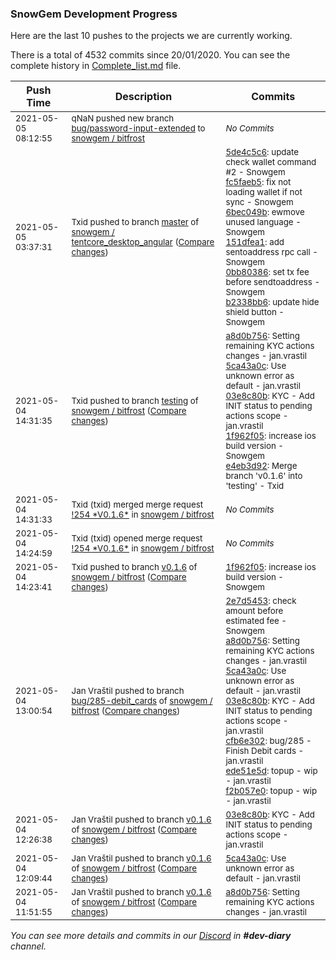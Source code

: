 
### SnowGem Development Progress

Here are the last 10 pushes to the projects we are currently working.

There is a total of 4532 commits since 20/01/2020. You can see the complete history in
 [Complete_list.md](Complete_list.md) file.

| Push Time | Description | Commits |
| --- | --- | --- |
| <sub>2021-05-05 08:12:55</sub> | <sub>qNaN pushed new branch [bug/password\-input\-extended](https://gitlab.com/snowgem/bitfrost/commits/bug/password-input-extended) to [snowgem / bitfrost](https://gitlab.com/snowgem/bitfrost)</sub> | <sub>_No Commits_</sub> |
| <sub>2021-05-05 03:37:31</sub> | <sub>Txid pushed to branch [master](https://gitlab.com/snowgem/tentcore_desktop_angular/commits/master) of [snowgem / tentcore\_desktop\_angular](https://gitlab.com/snowgem/tentcore_desktop_angular) ([Compare changes](https://gitlab.com/snowgem/tentcore_desktop_angular/compare/06e531c6046e96c2ae6361748dc4ba37fbe8706c...b2338bb6bf2fc2d1bd2b17e1fc66da4d387e5e03))</sub> | <sub>[5de4c5c6](https://gitlab.com/snowgem/tentcore_desktop_angular/-/commit/5de4c5c696cf092765fe7a1188cbad35fd8bbc26): update check wallet command #2 - Snowgem<br>[fc5faeb5](https://gitlab.com/snowgem/tentcore_desktop_angular/-/commit/fc5faeb5b5156f7f195c29a0273ed74906b476e8): fix not loading wallet if not sync - Snowgem<br>[6bec049b](https://gitlab.com/snowgem/tentcore_desktop_angular/-/commit/6bec049b671ef0baa0c81dc525f503f27c95bb8c): ewmove unused language - Snowgem<br>[151dfea1](https://gitlab.com/snowgem/tentcore_desktop_angular/-/commit/151dfea14600b5e279aad01d8930a0bc98b33ef0): add sentoaddress rpc call - Snowgem<br>[0bb80386](https://gitlab.com/snowgem/tentcore_desktop_angular/-/commit/0bb80386937e4283f389ebbb60691237a8d7b86e): set tx fee before sendtoaddress - Snowgem<br>[b2338bb6](https://gitlab.com/snowgem/tentcore_desktop_angular/-/commit/b2338bb6bf2fc2d1bd2b17e1fc66da4d387e5e03): update hide shield button - Snowgem</sub> |
| <sub>2021-05-04 14:31:35</sub> | <sub>Txid pushed to branch [testing](https://gitlab.com/snowgem/bitfrost/commits/testing) of [snowgem / bitfrost](https://gitlab.com/snowgem/bitfrost) ([Compare changes](https://gitlab.com/snowgem/bitfrost/compare/1601812a399da24e12df079ad628f45572c8079f...e4eb3d92a064f508631037ce7aca158755cd0d70))</sub> | <sub>[a8d0b756](https://gitlab.com/snowgem/bitfrost/-/commit/a8d0b7569b4337abafae91596705ea4bc2446ba6): Setting remaining KYC actions changes - jan.vrastil<br>[5ca43a0c](https://gitlab.com/snowgem/bitfrost/-/commit/5ca43a0cf5dca8857d30471d88e9df8e1659320c): Use unknown error as default - jan.vrastil<br>[03e8c80b](https://gitlab.com/snowgem/bitfrost/-/commit/03e8c80ba7d14a1a392d239a2df25f18dc41a1e9): KYC - Add INIT status to pending actions scope - jan.vrastil<br>[1f962f05](https://gitlab.com/snowgem/bitfrost/-/commit/1f962f057a92a042b2e38f50bd3c93b5e704cfad): increase ios build version - Snowgem<br>[e4eb3d92](https://gitlab.com/snowgem/bitfrost/-/commit/e4eb3d92a064f508631037ce7aca158755cd0d70): Merge branch 'v0.1.6' into 'testing' - Txid</sub> |
| <sub>2021-05-04 14:31:33</sub> | <sub>Txid (txid) merged merge request [\!254 \*V0\.1\.6\*](https://gitlab.com/snowgem/bitfrost/-/merge_requests/254) in [snowgem / bitfrost](https://gitlab.com/snowgem/bitfrost)</sub> | <sub>_No Commits_</sub> |
| <sub>2021-05-04 14:24:59</sub> | <sub>Txid (txid) opened merge request [\!254 \*V0\.1\.6\*](https://gitlab.com/snowgem/bitfrost/-/merge_requests/254) in [snowgem / bitfrost](https://gitlab.com/snowgem/bitfrost)</sub> | <sub>_No Commits_</sub> |
| <sub>2021-05-04 14:23:41</sub> | <sub>Txid pushed to branch [v0\.1\.6](https://gitlab.com/snowgem/bitfrost/commits/v0.1.6) of [snowgem / bitfrost](https://gitlab.com/snowgem/bitfrost) ([Compare changes](https://gitlab.com/snowgem/bitfrost/compare/03e8c80ba7d14a1a392d239a2df25f18dc41a1e9...1f962f057a92a042b2e38f50bd3c93b5e704cfad))</sub> | <sub>[1f962f05](https://gitlab.com/snowgem/bitfrost/-/commit/1f962f057a92a042b2e38f50bd3c93b5e704cfad): increase ios build version - Snowgem</sub> |
| <sub>2021-05-04 13:00:54</sub> | <sub>Jan Vraštil pushed to branch [bug/285\-debit\_cards](https://gitlab.com/snowgem/bitfrost/commits/bug/285-debit_cards) of [snowgem / bitfrost](https://gitlab.com/snowgem/bitfrost) ([Compare changes](https://gitlab.com/snowgem/bitfrost/compare/5be26c4d39504f1afa053dc6756fc58220391d0a...f2b057e018b3f57ac6fb2ec67f70773121e49133))</sub> | <sub>[2e7d5453](https://gitlab.com/snowgem/bitfrost/-/commit/2e7d5453bfcc96ee5e3d9f74e786b8e8605cea2f): check amount before estimated fee - Snowgem<br>[a8d0b756](https://gitlab.com/snowgem/bitfrost/-/commit/a8d0b7569b4337abafae91596705ea4bc2446ba6): Setting remaining KYC actions changes - jan.vrastil<br>[5ca43a0c](https://gitlab.com/snowgem/bitfrost/-/commit/5ca43a0cf5dca8857d30471d88e9df8e1659320c): Use unknown error as default - jan.vrastil<br>[03e8c80b](https://gitlab.com/snowgem/bitfrost/-/commit/03e8c80ba7d14a1a392d239a2df25f18dc41a1e9): KYC - Add INIT status to pending actions scope - jan.vrastil<br>[cfb6e302](https://gitlab.com/snowgem/bitfrost/-/commit/cfb6e302bc42c451ba7651dc2d090c97b502e494): bug/285 - Finish Debit cards - jan.vrastil<br>[ede51e5d](https://gitlab.com/snowgem/bitfrost/-/commit/ede51e5dd81bd72b5ab282ccdac4692f9a3dd0f8): topup - wip - jan.vrastil<br>[f2b057e0](https://gitlab.com/snowgem/bitfrost/-/commit/f2b057e018b3f57ac6fb2ec67f70773121e49133): topup - wip - jan.vrastil</sub> |
| <sub>2021-05-04 12:26:38</sub> | <sub>Jan Vraštil pushed to branch [v0\.1\.6](https://gitlab.com/snowgem/bitfrost/commits/v0.1.6) of [snowgem / bitfrost](https://gitlab.com/snowgem/bitfrost) ([Compare changes](https://gitlab.com/snowgem/bitfrost/compare/5ca43a0cf5dca8857d30471d88e9df8e1659320c...03e8c80ba7d14a1a392d239a2df25f18dc41a1e9))</sub> | <sub>[03e8c80b](https://gitlab.com/snowgem/bitfrost/-/commit/03e8c80ba7d14a1a392d239a2df25f18dc41a1e9): KYC - Add INIT status to pending actions scope - jan.vrastil</sub> |
| <sub>2021-05-04 12:09:44</sub> | <sub>Jan Vraštil pushed to branch [v0\.1\.6](https://gitlab.com/snowgem/bitfrost/commits/v0.1.6) of [snowgem / bitfrost](https://gitlab.com/snowgem/bitfrost) ([Compare changes](https://gitlab.com/snowgem/bitfrost/compare/a8d0b7569b4337abafae91596705ea4bc2446ba6...5ca43a0cf5dca8857d30471d88e9df8e1659320c))</sub> | <sub>[5ca43a0c](https://gitlab.com/snowgem/bitfrost/-/commit/5ca43a0cf5dca8857d30471d88e9df8e1659320c): Use unknown error as default - jan.vrastil</sub> |
| <sub>2021-05-04 11:51:55</sub> | <sub>Jan Vraštil pushed to branch [v0\.1\.6](https://gitlab.com/snowgem/bitfrost/commits/v0.1.6) of [snowgem / bitfrost](https://gitlab.com/snowgem/bitfrost) ([Compare changes](https://gitlab.com/snowgem/bitfrost/compare/2e7d5453bfcc96ee5e3d9f74e786b8e8605cea2f...a8d0b7569b4337abafae91596705ea4bc2446ba6))</sub> | <sub>[a8d0b756](https://gitlab.com/snowgem/bitfrost/-/commit/a8d0b7569b4337abafae91596705ea4bc2446ba6): Setting remaining KYC actions changes - jan.vrastil</sub> |

_You can see more details and commits in our [Discord](https://discord.gg/zumGnbg) in **#dev-diary** channel._
